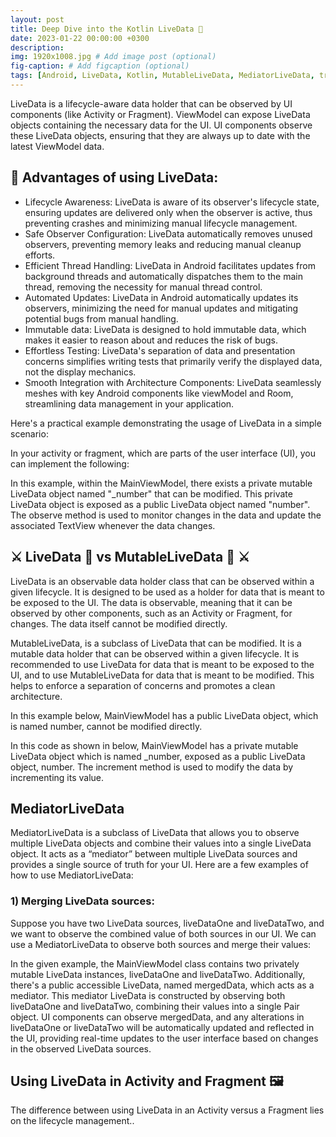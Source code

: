 ```yaml
---
layout: post
title: Deep Dive into the Kotlin LiveData 🥂
date: 2023-01-22 00:00:00 +0300
description:
img: 1920x1008.jpg # Add image post (optional)
fig-caption: # Add figcaption (optional)
tags: [Android, LiveData, Kotlin, MutableLiveData, MediatorLiveData, transformations] # add tag
---
```


LiveData is a lifecycle-aware data holder that can be observed by UI components (like Activity or Fragment).
ViewModel can expose LiveData objects containing the necessary data for the UI.
UI components observe these LiveData objects, ensuring that they are always up to date with the latest ViewModel data.

## 🍎 Advantages of using LiveData:

 * Lifecycle Awareness: LiveData is aware of its observer's lifecycle state, ensuring updates are delivered only when the observer is active, thus preventing crashes and minimizing manual lifecycle management.
 * Safe Observer Configuration: LiveData automatically removes unused observers, preventing memory leaks and reducing manual cleanup efforts.
 * Efficient Thread Handling: LiveData in Android facilitates updates from background threads and automatically dispatches them to the main thread, removing the necessity for manual thread control.
 * Automated Updates: LiveData in Android automatically updates its observers, minimizing the need for manual updates and mitigating potential bugs from manual handling.
 * Immutable data: LiveData is designed to hold immutable data, which makes it easier to reason about and reduces the risk of bugs.
 * Effortless Testing: LiveData's separation of data and presentation concerns simplifies writing tests that primarily verify the displayed data, not the display mechanics.
 * Smooth Integration with Architecture Components: LiveData seamlessly meshes with key Android components like viewModel and Room, streamlining data management in your application.

Here's a practical example demonstrating the usage of LiveData in a simple scenario:

<script src="https://gist.github.com/gungorhafize/e0e885e0c6cf3f9ad5fc6b130be13f7d.js"></script>

In your activity or fragment, which are parts of the user interface (UI), you can implement the following:

<script src="https://gist.github.com/gungorhafize/934a5b63e1bbbb5ca6ff577e24ff46e3.js"></script>

In this example, within the MainViewModel, there exists a private mutable LiveData object named "_number" that can be modified. 
This private LiveData object is exposed as a public LiveData object named "number". 
The observe method is used to monitor changes in the data and update the associated TextView whenever the data changes.

## ⚔️ LiveData 🍎 vs MutableLiveData 🍏 ⚔️

LiveData is an observable data holder class that can be observed within a given lifecycle.
It is designed to be used as a holder for data that is meant to be exposed to the UI.
The data is observable, meaning that it can be observed by other components, such as an Activity or Fragment, for changes.
The data itself cannot be modified directly. 

MutableLiveData, is a subclass of LiveData that can be modified. It is a mutable data holder that can be observed within a given lifecycle.
It is recommended to use LiveData for data that is meant to be exposed to the UI, and to use MutableLiveData for data that is meant to be modified.
This helps to enforce a separation of concerns and promotes a clean architecture.

In this example below, MainViewModel has a public LiveData object, which is named number, cannot be modified directly.
<script src="https://gist.github.com/gungorhafize/6fef12968c881995adbdcd772a686a3f.js"></script>

In this code as shown in below, MainViewModel has a private mutable LiveData object which is named _number, exposed as a public LiveData object, number.
The increment method is used to modify the data by incrementing its value.
<script src="https://gist.github.com/gungorhafize/94ee1a54e88757e8335ea7f735a31959.js"></script>

## MediatorLiveData
MediatorLiveData is a subclass of LiveData that allows you to observe multiple LiveData objects and combine their values into a single LiveData object.
It acts as a “mediator” between multiple LiveData sources and provides a single source of truth for your UI.
Here are a few examples of how to use MediatorLiveData:

### 1) Merging LiveData sources: 
Suppose you have two LiveData sources, liveDataOne and liveDataTwo, and we want to observe the combined value of both sources in our UI.
We can use a MediatorLiveData to observe both sources and merge their values:
<script src="https://gist.github.com/gungorhafize/1fca7deb87a06077e6423a3e46846346.js"></script>
In the given example, the MainViewModel class contains two privately mutable LiveData instances, liveDataOne and liveDataTwo.
Additionally, there's a public accessible LiveData, named mergedData, which acts as a mediator. This mediator LiveData is constructed by observing both liveDataOne and liveDataTwo, combining their values into a single Pair object.
UI components can observe mergedData, and any alterations in liveDataOne or liveDataTwo will be automatically updated and reflected in the UI, providing real-time updates to the user interface based on changes in the observed LiveData sources.
## Using LiveData in Activity and Fragment 🖼️

The difference between using LiveData in an Activity versus a Fragment lies on the lifecycle management..



